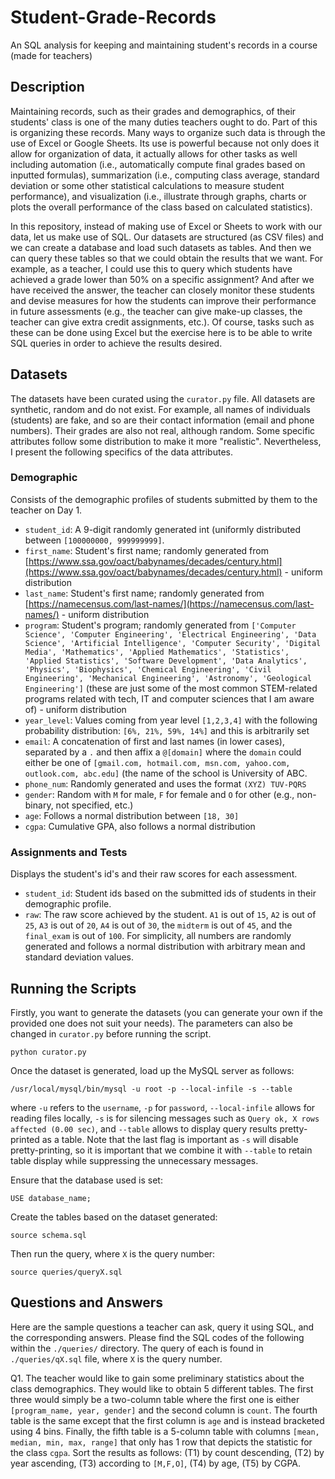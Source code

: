 # Student-Grade-Records
An SQL analysis for keeping and maintaining student's records in a course (made for teachers)

## Description
Maintaining records, such as their grades and demographics, of their students' class is one of the many duties teachers ought to do. Part of this is organizing these records. Many ways to organize such data is through the use of Excel or Google Sheets. Its use is powerful because not only does it allow for organization of data, it actually allows for other tasks as well including automation (i.e., automatically compute final grades based on inputted formulas), summarization (i.e., computing class average, standard deviation or some other statistical calculations to measure student performance), and visualization (i.e., illustrate through graphs, charts or plots the overall performance of the class based on calculated statistics). 

In this repository, instead of making use of Excel or Sheets to work with our data, let us make use of SQL. Our datasets are structured (as CSV files) and we can create a database and load such datasets as tables. And then we can query these tables so that we could obtain the results that we want. For example, as a teacher, I could use this to query which students have achieved a grade lower than 50% on a specific assignment? And after we have received the answer, the teacher can closely monitor these students and devise measures for how the students can improve their performance in future assessments (e.g., the teacher can give make-up classes, the teacher can give extra credit assignments, etc.). Of course, tasks such as these can be done using Excel but the exercise here is to be able to write SQL queries in order to achieve the results desired.

## Datasets
The datasets have been curated using the ```curator.py``` file. All datasets are synthetic, random and do not exist. For example, all names of individuals (students) are fake, and so are their contact information (email and phone numbers). Their grades are also not real, although random. Some specific attributes follow some distribution to make it more "realistic". Nevertheless, I present the following specifics of the data attributes.

### Demographic
Consists of the demographic profiles of students submitted by them to the teacher on Day 1.
* ```student_id```: A 9-digit randomly generated int (uniformly distributed between ```[100000000, 999999999]```. 
* ```first_name```: Student's first name; randomly generated from [https://www.ssa.gov/oact/babynames/decades/century.html](https://www.ssa.gov/oact/babynames/decades/century.html) - uniform distribution
* ```last_name```: Student's first name; randomly generated from [https://namecensus.com/last-names/](https://namecensus.com/last-names/) - uniform distribution
* ```program```: Student's program; randomly generated from ```['Computer Science', 'Computer Engineering', 'Electrical Engineering', 'Data Science', 'Artificial Intelligence', 'Computer Security', 'Digital Media', 'Mathematics', 'Applied Mathematics', 'Statistics', 'Applied Statistics', 'Software Development', 'Data Analytics', 'Physics', 'Biophysics', 'Chemical Engineering', 'Civil Engineering', 'Mechanical Engineering', 'Astronomy', 'Geological Engineering']``` (these are just some of the most common STEM-related programs related with tech, IT and computer sciences that I am aware of) - uniform distribution
* ```year_level```: Values coming from year level ```[1,2,3,4]``` with the following probability distribution: ```[6%, 21%, 59%, 14%]``` and this is arbitrarily set
* ```email```: A concatenation of first and last names (in lower cases), separated by a ```.``` and then affix a ```@[domain]``` where the ```domain``` could either be one of ```[gmail.com, hotmail.com, msn.com, yahoo.com, outlook.com, abc.edu]``` (the name of the school is University of ABC.
* ```phone_num```: Randomly generated and uses the format ```(XYZ) TUV-PQRS```
* ```gender```: Random with ```M``` for male, ```F``` for female and ```O``` for other (e.g., non-binary, not specified, etc.)
* ```age```: Follows a normal distribution between ```[18, 30]```
* ```cgpa```: Cumulative GPA, also follows a normal distribution

### Assignments and Tests
Displays the student's id's and their raw scores for each assessment.
* ```student_id```: Student ids based on the submitted ids of students in their demographic profile.
* ```raw```: The raw score achieved by the student. ```A1``` is out of ```15```, ```A2``` is out of ```25```, ```A3``` is out of ```20```, ```A4``` is out of ```30```, the ```midterm``` is out of ```45```, and the ```final_exam``` is out of ```100```. For simplicity, all numbers are randomly generated and follows a normal distribution with arbitrary mean and standard deviation values.

## Running the Scripts
Firstly, you want to generate the datasets (you can generate your own if the provided one does not suit your needs). The parameters can also be changed in ```curator.py``` before running the script.
```
python curator.py
```

Once the dataset is generated, load up the MySQL server as follows:
```
/usr/local/mysql/bin/mysql -u root -p --local-infile -s --table
```
where ```-u``` refers to the ```username```, ```-p``` for ```password```, ```--local-infile``` allows for reading files locally, ```-s``` is for silencing messages such as ```Query ok, X rows affected (0.00 sec)```, and ```--table``` allows to display query results pretty-printed as a table. Note that the last flag is important as ```-s``` will disable pretty-printing, so it is important that we combine it with ```--table``` to retain table display while suppressing the unnecessary messages.

Ensure that the database used is set:
```
USE database_name; 
```

Create the tables based on the dataset generated:
```
source schema.sql
```

Then run the query, where ```X``` is the query number:
```
source queries/queryX.sql
```

## Questions and Answers
Here are the sample questions a teacher can ask, query it using SQL, and the corresponding answers. Please find the SQL codes of the following within the ```./queries/``` directory. The query of each is found in ```./queries/qX.sql``` file, where ```X``` is the query number.

Q1. The teacher would like to gain some preliminary statistics about the class demographics. They would like to obtain 5 different tables. The first three would simply be a two-column table where the first one is either ```[program_name, year, gender]``` and the second column is ```count```. The fourth table is the same except that the first column is ```age``` and is instead bracketed using 4 bins. Finally, the fifth table is a 5-column table with columns ```[mean, median, min, max, range]``` that only has 1 row that depicts the statistic for the class ```cgpa```. Sort the results as follows: (T1) by count descending, (T2) by year ascending, (T3) according to ```[M,F,O]```, (T4) by age, (T5) by CGPA.

